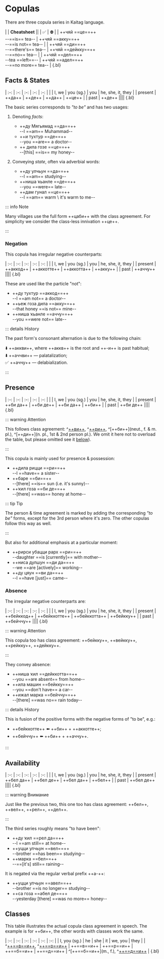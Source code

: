 # Copulas

There are three copula series in Kaitag language.

|
| **Cheatsheet** ||
| ✅ | ⛔ |
| ++чяй ==це==++<br> --==is== tea-- | ++чяй ==акку==++ <br> --==is not== tea-- |
| ++чяй ==ди==++ <br> --==there's== tea-- | ++чяй ==дейкку==++ <br> --==no== tea-- |
| ++чяй ==дел==++ <br> --tea ==left==-- | ++чяй ==адел==++ <br> --==no more== tea-- |
{.bl}

## Facts & States

| :-: | :-: | :-: | :-: | :-: |
| | I, we | you (sg.) | you | he, she, it, they |
| present | ++да++ | ++де++ | ++да++ | ++це++ |
| past | ++де++ ||||
{.bl}

The basic series corresponds to _"to be"_ and has two usages:

1. Denoting _facts_:

   - ++ду Мягьямад ==да==++  
     --I ==am== Muhammad--
   - ++и тухтур ==де==++  
     --you ==are== a doctor--
   - ++ дила гозе ==це==++  
     --[this] ==is== my honey--

2. Conveying _state_, often via adverbial words: <!-- #TODO link -->
   - ++ду улчьун ==да==++  
     --I ==am== studying--
   - ++ниша ҡьанле ==де==++  
     --you ==were== late--
   - ++дам гунал ==це==++  
     --I ==am== warm \ it's warm to me--

::: info Note

Many villages use the full form ++цаби++ with the class agreement. For simplicity we consider the class-less innivation ++це++.

:::

### Negation

This copula has irregular negative counterparts:

| :-: | :-: | :-: | :-: | :-: |
| | I, we | you (sg.) | you | he, she, it, they |
| present | ++аккод++ | ++аккотте++ | ++аккотта++ | ++акку++ |
| past | ++аччу++ ||||
{.bl}

These are used like the particle "not":

- ++ду тухтур ==аккод==++  
  --I ==am not== a doctor--
- ++ьеж гоза дила ==акку==++  
  --that honey ==is not== mine--
- ++ниша ҡьанле ==аччу==++  
  --you ==were not== late--

::: details History

The past form's consonant alternation is due to the following chain:

⬇️ ++аккви++, where ++аккв++ is the root and ++-и++ is past habitual<!-- #TODO link -->;  
⬇️ ++аччви++ — palatalization;  
✅ ++аччу++ — delabialization.

:::

## Presence

| :-: | :-: | :-: | :-: | :-: |
| | I, we | you (sg.) | you | he, she, it, they |
| present | ++би да++ | ++би де++ | ++би да++ | ++би++ |
| past | ++би де++ ||||
{.bl}

::: warning Attention

This follows class agreement: ^[++ви++](masc.), ^[++ри++](fem.), ^[++би++](neut., f. & m. pl.), ^[++ди++](n. pl., 1st & 2nd person pl.). We omit it here not to overload the table, but please omitted see it [below](#classes)).

:::

This copula is mainly used for presence & possession:

- ++дила рицци ==ри==++  
  --I ==have== a sister--
- ++баре ==би==++  
  --[there] ==is== sun (i.e. it's sunny)--
- ++ҡил гоза ==би де==++  
  --[there] ==was== honey at home--

::: tip Tip

The person & time agreement is marked by adding the corresponding _"to be"_ forms, except for the 3rd person where it's zero. The other copulas follow this way as well.

:::

But also for additional emphasis at a particular moment:

- ++рирси убацци рарх ==ри==++  
  --daughter ==is [currently]== with mother--
- ++ниса дулшун ==ди да==++  
  --we ==are [actively]== working--
- ++ду цяун ==ви да==++  
  --I ==have [just]== came--

### Absence

The irregular negative counterparts are:

| :-: | :-: | :-: | :-: | :-: |
| | I, we | you (sg.) | you | he, she, it, they |
| present | ++бейккод++ | ++бейккотте++ | ++бейккотта++ | ++бейкку++ |
| past | ++бейччу++ ||||
{.bl}

::: warning Attention

This copula too has class agreement: ++бейкку++, ++вейкку++, ++рейкку++, ++дейкку++.

:::

They convey absence:

- ++ниша ҡил ==дейккотта==++  
  --you ==are absent== from home--
- ++ила машин ==бейкку==++  
  --you ==don't have== a car--
- ++ижал марка ==бейччу==++  
  --[there] ==was no== rain today--

::: details History

This is fusion of the positive forms with the negative forms of "to be", e.g.:

- ++бейккотте++ ⬅️ ++би++ + ++аккотте++;
- ++бейччу++ ⬅️ ++би++ + ++аччу++.

:::

## Availability

| :-: | :-: | :-: | :-: | :-: |
| | I, we | you (sg.) | you | he, she, it, they |
| present | ++бел да++ | ++бел де++ | ++бел да++ | ++бел++ |
| past | ++бел де++ ||||
{.bl}

::: warning Внимание

Just like the previous two, this one too has class agreement: ++бел++, ++вел++, ++рел++, ++дел++.

:::

The third series roughly means "to have been":

- ++ду ҡил ==рел да==++  
  --I ==am still== at home--
- ++уцци улчьун ==вел==++  
  --brother ==has been== studying--
- ++марка ==бел==++  
  --==[it's] still== raining--

It is negated via the regular verbal prefix ++а-++:

- ++уцци улчьун ==авел==++  
  --brother ==is no longer== studying--
- ++са гоза ==абел де==++  
  --yesterday [there] ==was no more== honey--

## Classes

This table illustrates the actual copula class agreement in speech. The example is for ++би++, the other words with classes work the same.

| :-: | :-: | :-: | :-: | :-: | :-: |
| I, you (sg.) | he | she | it | we, you | they |
| ^[++==в==и++](m.), ^[++==р==и++](f.) | ++==в==и++ | ++==р==и++ | ++==б==и++ | ++==д==и++ | ^[++==б==и++](m., f.), ^[++==д==и++](n.) |
{.bl}

<!-- ## Miscellaneous

### Auxiliaries

These are words which come after copula or completely overtake ^[++це++](_"to be"_ 3rd person):

1. ++ҡьал++ — emphasis/presupposition:
   - ++аргул ==кьал==++  
     --==you know,== it ==is== working out;--
   - ++дул бирул ==вел да кьал==++  
     --==but== I ==am _still_== doing;--
   - ++ила уцци ==вейкку кьал==++  
     --you ==don't have== brother, [am I correct?].--
2. ++у++, ++йе++ — question particles:
   - ++гунал ==у==?++  
     --==is== [he] warm?--
   - ++ккушле ==да у==?++  
     --==are== [you] hungry?--
   - ++и ча ==де йе==?++  
     --who ==are== you (sg.)?--

### Positioning

Copula placing controls emphasis:

- ++ила хъати ==це==++  
  --[it] is your _hat_;--
- ++ила ==це== хъати++  
  --the hat is _yours_.--

Works with the auxiliaries too:

- ++и хъили ==де у==?++  
  --are you _at home_? (e.g. not at work)--
- ++и ==де у== хъили?++  
  --are _you_ at home? (e.g. not someone else)--

### "Would"

# TODO  

шин атте нег яхял де / milk would be better than water  
пенжегцци атте палтунцци гунал де / it would be warmer with a coat than with a jacket  
убал бурсан дел дул бирул де / if mom said it, I would do it
муса бил дел ду кижил де / if there was a place, I would have sat -->
